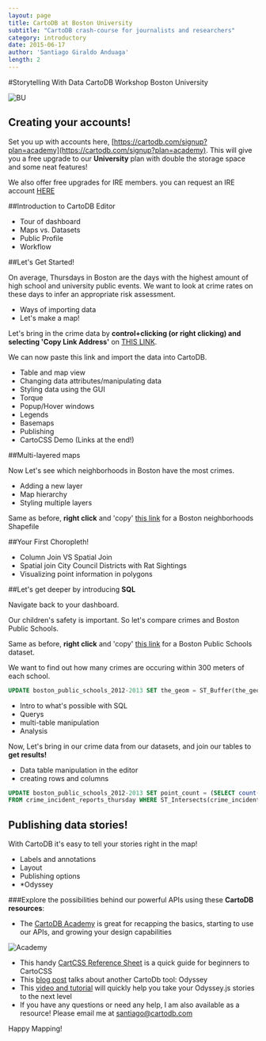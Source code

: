 ```yaml
---
layout: page
title: CartoDB at Boston University
subtitle: "CartoDB crash-course for journalists and researchers"
category: introductory
date: 2015-06-17
author: 'Santiago Giraldo Anduaga'
length: 2
---
```


#Storytelling With Data CartoDB Workshop Boston University

![BU](http://www.bu.edu/creativewriting/files/2009/07/BU-CAS1.jpg)

## Creating your accounts!
Set you up with accounts here, [https://cartodb.com/signup?plan=academy](https://cartodb.com/signup?plan=academy). This will give you a free upgrade to our **University** plan with double the storage space and some neat features!

We also offer free upgrades for IRE members. you can request an IRE account [HERE](https://ire.org/blog/ire-news/2015/03/06/free-upgraded-cartodb-accounts-ire-members/)

##Introduction to CartoDB Editor

* Tour of dashboard
* Maps vs. Datasets
* Public Profile
* Workflow

##Let's Get Started!

On average, Thursdays in Boston are the days with the highest amount of high school and university public events. We want to look at crime rates on these days to infer an appropriate risk assessment.

* Ways of importing data
* Let's make a map!

Let's bring in the crime data by **control+clicking (or right clicking) and selecting 'Copy Link Address'** on [THIS LINK](https://raw.githubusercontent.com/namessanti/boston-data-ws/master/crime_incident_reports_thursday.csv).

We can now paste this link and import the data into CartoDB.

* Table and map view
* Changing data attributes/manipulating data
* Styling data using the GUI
* Torque
* Popup/Hover windows
* Legends
* Basemaps
* Publishing
* CartoCSS Demo (Links at the end!)

##Multi-layered maps

Now Let's see which neighborhoods in Boston have the most crimes.

* Adding a new layer
* Map hierarchy
* Styling multiple layers

Same as before, **right click** and 'copy' [this link](https://github.com/namessanti/boston-data-ws/blob/master/Bos_neighborhoods_new.zip?raw=true) for a Boston neighborhoods Shapefile

##Your First Choropleth!

* Column Join VS Spatial Join
* Spatial join City Council Districts with Rat Sightings
* Visualizing point information in polygons

##Let's get deeper by introducing **SQL**

Navigate back to your dashboard.

Our children's safety is important. So let's compare crimes and Boston Public Schools.

Same as before, **right click** and 'copy' [this link](https://raw.githubusercontent.com/namessanti/boston-data-ws/master/Boston_Public_Schools_2012-2013.csv) for a Boston Public Schools dataset.

We want to find out how many crimes are occuring within 300 meters of each school.

```sql
UPDATE boston_public_schools_2012-2013 SET the_geom = ST_Buffer(the_geom::geography, 300)::geometry
```
* Intro to what's possible with SQL
* Querys
* multi-table manipulation
* Analysis

Now, Let's bring in our crime data from our datasets, and join our tables to **get results!**

* Data table manipulation in the editor
* creating rows and columns

```sql
UPDATE boston_public_schools_2012-2013 SET point_count = (SELECT count(*)
FROM crime_incident_reports_thursday WHERE ST_Intersects(crime_incident_reports_thursday.the_geom, boston_public_schools_2012-2013.the_geom))
```

## Publishing data stories!

With CartoDB it's easy to tell your stories right in the map!

* Labels and annotations
* Layout
* Publishing options
* *Odyssey

###Explore the possibilities behind our powerful APIs using these **CartoDB resources**:

* The [CartoDB Academy](http://academy.cartodb.com/) is great for recapping the basics, starting to use our APIs, and growing your design capabilities

![Academy](http://www.gisuser.com/images/mapacademy.jpg)

* This handy [CartCSS Reference Sheet](http://ebrelsford.github.io/talks/2014/Methods3/week7/materials/cartocss-reference.pdf) is a quick guide for beginners to CartoCSS
* This [blog post](http://blog.cartodb.com/berlin-wall-post/) talks about another CartoDb tool: Odyssey
* This [video and tutorial](http://cartodb.github.io/odyssey.js/documentation/) will quickly help you take your Odyssey.js stories to the next level
* If you have any questions or need any help, I am also available as a resource! Please email me at santiago@cartodb.com

Happy Mapping!
